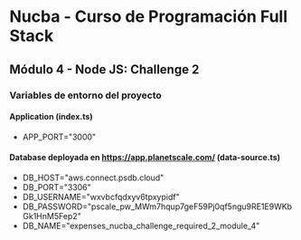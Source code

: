 # Nucba - Curso de Programación Full Stack

## Módulo 4 - Node JS: Challenge 2

### Variables de entorno del proyecto

#### Application (index.ts)

- APP_PORT="3000"

#### Database deployada en https://app.planetscale.com/ (data-source.ts)

- DB_HOST="aws.connect.psdb.cloud"
- DB_PORT="3306"
- DB_USERNAME="wxvbcfqdxyv6tpxypidf"
- DB_PASSWORD="pscale_pw_MWm7hqup7geF59Pj0qf5ngu9RE1E9WKbGk1HnM5Fep2"
- DB_NAME="expenses_nucba_challenge_required_2_module_4"

